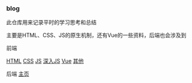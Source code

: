### blog

此仓库用来记录平时的学习思考和总结

主要是HTML、CSS、JS的原生机制，还有Vue的一些资料，后端也会涉及到

前端

  [HTML](https://github.com/869288142/blog/tree/master/%E5%89%8D%E7%AB%AF/HTML)
  [CSS](https://github.com/869288142/blog/tree/master/%E5%89%8D%E7%AB%AF/CSS)
  [JS](https://github.com/869288142/blog/tree/master/%E5%89%8D%E7%AB%AF/JS)
  [深入JS](https://github.com/869288142/blog/tree/master/%E5%89%8D%E7%AB%AF/%E6%B7%B1%E5%85%A5JS/%E5%AE%8C%E6%88%90)
  [Vue](https://github.com/869288142/blog/tree/master/%E5%89%8D%E7%AB%AF/Vue)
  [其他](https://github.com/869288142/blog/tree/master/%E5%89%8D%E7%AB%AF/%E5%85%B6%E4%BB%96)

后端
  [主页](https://github.com/869288142/blog/tree/master/%E5%90%8E%E7%AB%AF)